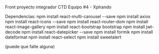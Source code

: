 Front proyecto integrador CTD
Equipo #4 - Xplrando

Dependencias: 
npm install react-multi-carousel --save
npm install axios
npm install react-icons --save
npm install react-router-dom
npm install react-image-gallery
npm install react-bootstrap bootstrap
npm install jwt-decode
npm install react-datepicker --save
npm install formik
npm install dateformat
npm install react-select
npm install sweetalert

(puede que falte alguna)


